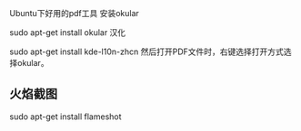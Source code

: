 Ubuntu下好用的pdf工具
安装okular

sudo apt-get install okular
汉化

sudo apt-get install kde-l10n-zhcn
然后打开PDF文件时，右键选择打开方式选择okular。

## 火焰截图
sudo apt-get install flameshot

